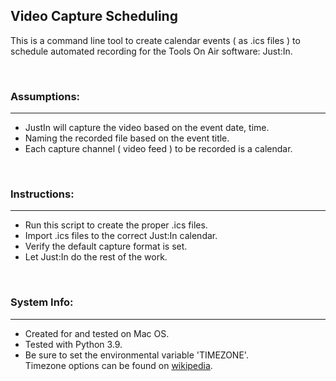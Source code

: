 ## Video Capture Scheduling

This is a command line tool to create calendar events ( as .ics files ) to schedule automated recording for the Tools On Air software: Just:In.

<br/>

### Assumptions:
---

- JustIn will capture the video based on the event date, time.
- Naming the recorded file based on the event title.
- Each capture channel ( video feed ) to be recorded is a calendar.

<br/>

### Instructions:
---

- Run this script to create the proper .ics files.
- Import .ics files to the correct Just:In calendar.
- Verify the default capture format is set.
- Let Just:In do the rest of the work.

<br/>

### System Info:
---

- Created for and tested on Mac OS.
- Tested with Python 3.9.
- Be sure to set the environmental variable 'TIMEZONE'.<br>
Timezone options can be found on [wikipedia](https://en.wikipedia.org/wiki/List_of_tz_database_time_zones).
